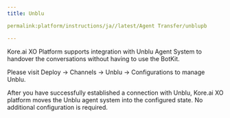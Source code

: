 ```yaml
---
title: Unblu

permalink:platform/instructions/ja//latest/Agent Transfer/unblupb

---
```


<container>

Kore.ai XO Platform supports integration with Unblu Agent System to handover the conversations without having to use the BotKit.
  
Please visit Deploy → Channels → Unblu → Configurations to manage Unblu. 
  
After you have successfully established a connection with Unblu, Kore.ai XO platform moves the Unblu agent system into the configured state. No additional configuration is required.

</container>
